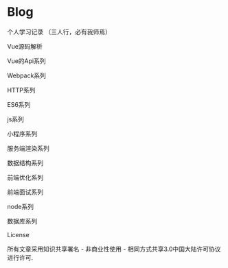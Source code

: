 # Blog

个人学习记录 （三人行，必有我师焉）

Vue源码解析

Vue的Api系列

Webpack系列

HTTP系列

ES6系列


js系列


小程序系列


服务端渲染系列


数据结构系列

前端优化系列

前端面试系列


node系列

数据库系列



License

所有文章采用知识共享署名 - 非商业性使用 - 相同方式共享3.0中国大陆许可协议进行许可.
